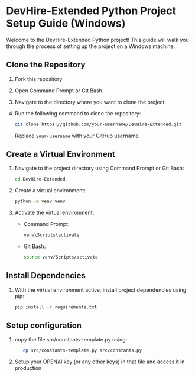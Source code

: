 # DevHire-Extended Python Project Setup Guide (Windows)

Welcome to the DevHire-Extended Python project! This guide will walk you through the process of setting up the project on a Windows machine.

## Clone the Repository

1. Fork this repository
2. Open Command Prompt or Git Bash.
3. Navigate to the directory where you want to clone the project.
4. Run the following command to clone the repository:

   ```bash
   git clone https://github.com/your-username/DevHire-Extended.git
   ```

   Replace `your-username` with your GitHub username.

## Create a Virtual Environment

1. Navigate to the project directory using Command Prompt or Git Bash:

   ```bash
   cd DevHire-Extended
   ```

2. Create a virtual environment:

   ```bash
   python -m venv venv
   ```

3. Activate the virtual environment:

   - Command Prompt:

     ```bash
     venv\Scripts\activate
     ```

   - Git Bash:

     ```bash
     source venv/Scripts/activate
     ```

## Install Dependencies

1. With the virtual environment active, install project dependencies using pip:

   ```bash
   pip install -r requirements.txt
   ```

## Setup configuration

1. copy the file src/constants-template.py using:
    ```bash
       cp src/constants-template.py src/constants.py 
    ```
2. Setup your OPENAI key (or any other keys) in that file and access it in production
